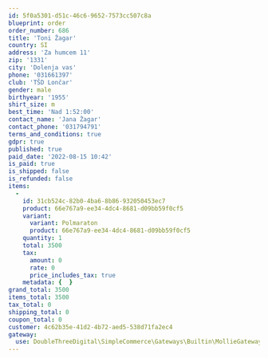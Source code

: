 ```yaml
---
id: 5f0a5301-d51c-46c6-9652-7573cc507c8a
blueprint: order
order_number: 686
title: 'Toni Žagar'
country: SI
address: 'Za humcem 11'
zip: '1331'
city: 'Dolenja vas'
phone: '031661397'
club: 'TŠD Lončar'
gender: male
birthyear: '1955'
shirt_size: m
best_time: 'Nad 1:52:00'
contact_name: 'Jana Žagar'
contact_phone: '031794791'
terms_and_conditions: true
gdpr: true
published: true
paid_date: '2022-08-15 10:42'
is_paid: true
is_shipped: false
is_refunded: false
items:
  -
    id: 31cb524c-82b0-4ba6-8b86-932050453ec7
    product: 66e767a9-ee34-4dc4-8681-d09bb59f0cf5
    variant:
      variant: Polmaraton
      product: 66e767a9-ee34-4dc4-8681-d09bb59f0cf5
    quantity: 1
    total: 3500
    tax:
      amount: 0
      rate: 0
      price_includes_tax: true
    metadata: {  }
grand_total: 3500
items_total: 3500
tax_total: 0
shipping_total: 0
coupon_total: 0
customer: 4c62b35e-41d2-4b72-aed5-538d71fa2ec4
gateway:
  use: DoubleThreeDigital\SimpleCommerce\Gateways\Builtin\MollieGateway
---
```

